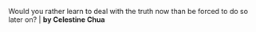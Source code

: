 Would you rather learn to deal with the truth now than be forced to do so later on? | **by Celestine Chua**